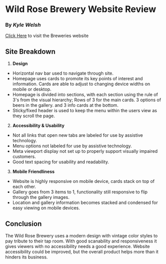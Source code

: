 # Wild Rose Brewery Website Review
### By _Kyle Welsh_
[Click Here](https://www.wildrosebrewery.com) to visit the Breweries website
## Site Breakdown
1. **Design**
- Horizontal nav bar used to navigate through site.
- Homepage uses cards to promote its key points of interest and information. Cards are able to adjust to changing device widths on mobile or desktop.
- Homepage is divided into sections, with each section using the rule of 3's from the visual hierarchy; Rows of 3 for the main cards. 3 options of beers in the gallery. and 3 info cards at the bottom.
- Sticky/fixed header is used to keep the menu within the users view as they scroll the page.
2. **Accessibility & Usability**
- Not all links that open new tabs are labeled for use by assistive technology.
- Menu options not labeled for use by assistive technology.
- Meta viewport display not set up to properly support visually impaired customers.
- Good text spacing for usability and readability.
3. **Mobile Friendliness**
- Website is highly responsive on mobile device, cards stack on top of each other.
- Gallery goes from 3 items to 1, functionality still responsive to flip through the gallery images.
- Location and gallery information becomes stacked and condensed for easy viewing on mobile devices.
## Conclusion
The Wild Rose Brewery uses a modern design with vintage color styles to pay tribute to their tap room. With good scanability and responsiveness it gives viewers with no accessibility needs a good experience. Website accessibility could be improved, but the overall product helps more than it hinders its business.
